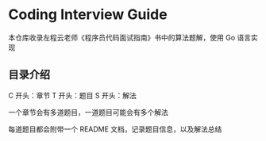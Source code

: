 # Coding Interview Guide

本仓库收录左程云老师《程序员代码面试指南》书中的算法题解，使用 Go 语言实现

## 目录介绍

C 开头：章节
T 开头：题目
S 开头：解法

一个章节会有多道题目，一道题目可能会有多个解法

每道题目都会附带一个 README 文档，记录题目信息，以及解法总结